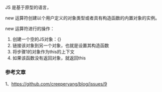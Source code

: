 JS 是基于原型的语言，

new 运算符创建以个用户定义的对象类型或者具有构造函数的内置对象的实例。

new 运算符进行的操作：

1. 创建一个空的JS对象：{}
2. 链接该对象到另一个对象，也就是设置其构造函数
3. 将步骤1的对象作为this的上下文
4. 如果该函数没有返回对象，就返回this


### 参考文章

1、https://github.com/creeperyang/blog/issues/9